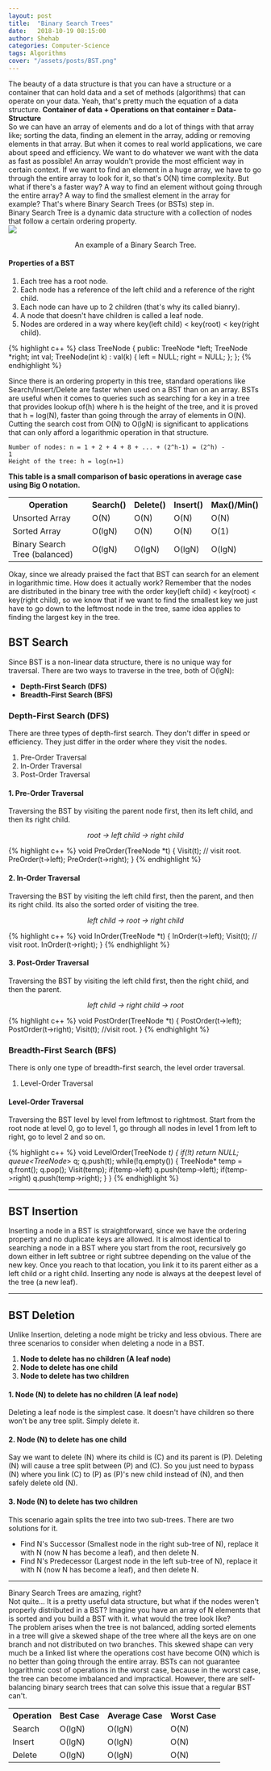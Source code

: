 ```yaml
---
layout: post
title:  "Binary Search Trees"
date:   2018-10-19 08:15:00
author: Shehab
categories: Computer-Science
tags: Algorithms
cover: "/assets/posts/BST.png"
---
```

The beauty of a data structure is that you can have a structure or a container that can hold data and a set of methods (algorithms) that can operate on your data. Yeah, that's pretty much the equation of a data structure. <strong>Container of data + Operations on that container = Data-Structure</strong> 
<br>
So we can have an array of elements and do a lot of things with that array like; sorting the data, finding an element in the array, adding or removing elements in that array. But when it comes to real world applications, we care about speed and efficiency. We want to do whatever we want with the data as fast as possible! An array wouldn't provide the most efficient way in certain context. If we want to find an element in a huge array, we have to go through the entire array to look for it, so that's O(N) time complexity. But what if there's a faster way? A way to find an element without going through the entire array? A way to find the smallest element in the array for example? That's where Binary Search Trees (or BSTs) step in.
<br>
Binary Search Tree is a dynamic data structure with a collection of nodes that follow a certain ordering property.  
<img src="/assets/posts/BST.png">
<p align="center">An example of a Binary Search Tree.</p>
<h4>Properties of a BST</h4>
<ol>
	<li>Each tree has a root node.</li>
	<li>Each node has a reference of the left child and a reference of the right child.</li>
	<li>Each node can have up to 2 children (that's why its called bianry).</li>
	<li>A node that doesn't have children is called a leaf node.</li>
	<li>Nodes are ordered in a way where key(left child) < key(root) < key(right child).</li>
</ol>

{% highlight c++ %}
class TreeNode {
public:
	TreeNode *left;
	TreeNode *right;
	int val;
	TreeNode(int k) : val(k) {
		left = NULL;
		right = NULL;
	}; 
};
{% endhighlight %}


Since there is an ordering property in this tree, standard operations like Search/Insert/Delete are faster when used on a BST than on an array.
BSTs are useful when it comes to queries such as searching for a key in a tree that provides lookup of(h) where h is the height of the tree, and it is proved that h = log(N), faster than going through the array of elements in O(N). Cutting the search cost from O(N) to O(lgN) is significant to applications that can only afford a logarithmic operation in that structure.
<br>

<code>Number of nodes: n = 1 + 2 + 4 + 8 + ... + (2^h-1) = (2^h) - 1</code><br>
<code>Height of the tree: h = log(n+1)</code><br>

<strong>This table is a small comparison of basic operations in <emp>average case</emp> using Big O notation.</strong>
<table cellpadding="0" cellspacing="0">
	<tr>
		<th>Operation</th><th>Search()</th><th>Delete()</th><th>Insert()</th><th>Max()/Min()</th>
	</tr>
	<tr>
		<td>Unsorted Array</td><td>O(N)</td><td>O(N)</td><td>O(N)</td><td>O(N)</td>
	</tr>
	<tr>
		<td>Sorted Array</td><td>O(lgN)</td><td>O(N)</td><td>O(N)</td><td>O(1)</td>
	</tr>
	<tr>
		<td>Binary Search Tree (balanced)</td><td>O(lgN)</td><td>O(lgN)</td><td>O(lgN)</td><td>O(lgN)</td>
	</tr>
</table>

Okay, since we already praised the fact that BST can search for an element in logarithmic time. How does it actually work? Remember that the nodes are distributed in the binary tree with the order key(left child) < key(root) < key(right child), so we know that if we want to find the smallest key we just have to go down to the leftmost node in the tree, same idea applies to finding the largest key in the tree.

<h2>BST Search</h2>

Since BST is a non-linear data structure, there is no unique way for traversal. There are two ways to traverse in the tree, both of O(lgN):
<ul>
	<li><strong> Depth-First Search (DFS) </strong></li>
	<li><strong> Breadth-First Search (BFS) </strong></li>
</ul> 

<h3> Depth-First Search (DFS) </h3>

There are three types of depth-first search. They don't differ in speed or efficiency. They just differ in the order where they visit the nodes.
<ol>
	<li>Pre-Order Traversal</li>
	<li>In-Order Traversal</li>
	<li>Post-Order Traversal</li>
</ol>

<h4>1. Pre-Order Traversal</h4>
Traversing the BST by visiting the parent node first, then its left child, and then its right child. 
<p align="center"><I>root -> left child -> right child</I></p>
{% highlight c++ %}
void PreOrder(TreeNode *t) {
	Visit(t);	// visit root.
	PreOrder(t->left);
	PreOrder(t->right);
}
{% endhighlight %}

<h4>2. In-Order Traversal</h4>
Traversing the BST by visiting the left child first, then the parent, and then its right child. Its also the sorted order of visiting the tree.
<p align="center"><I>left child -> root -> right child</I></p>
{% highlight c++ %}
void InOrder(TreeNode *t) {
	InOrder(t->left);
	Visit(t);	// visit root.
	InOrder(t->right);
}
{% endhighlight %}

<h4>3. Post-Order Traversal</h4>
Traversing the BST by visiting the left child first, then the right child, and then the parent.
<p align="center"><I>left child -> right child -> root</I></p>
{% highlight c++ %}
void PostOrder(TreeNode *t) {
	PostOrder(t->left);
	PostOrder(t->right);
	Visit(t);	//visit root.
}
{% endhighlight %}


<h3> Breadth-First Search (BFS) </h3>
There is only one type of breadth-first search, the level order traversal.
<ol>
	<li>Level-Order Traversal</li>
</ol>
<h4>Level-Order Traversal</h4>
Traversing the BST level by level from leftmost to rightmost. Start from the root node at level 0, go to level 1, go through all nodes in level 1 from left to right, go to level 2 and so on.

{% highlight c++ %}
void LevelOrder(TreeNode *t) {
	if(!t)	return NULL;
	queue<TreeNode*> q;
	q.push(t);
	while(!q.empty()) {
		TreeNode* temp = q.front();
		q.pop();
		Visit(temp);
		if(temp->left)
			q.push(temp->left);
		if(temp->right)
			q.push(temp->right);
	}
}
{% endhighlight %}


<hr>

<h2>BST Insertion </h2>
Inserting a node in a BST is straightforward, since we have the ordering property and no duplicate keys are allowed. It is almost identical to searching a node in a BST where you start from the root, recursively go down either in left subtree or right subtree depending on the value of the new key. Once you reach to that location, you link it to its parent either as a left child or a right child. Inserting any node is always at the deepest level of the tree (a new leaf).

<hr>

<h2>BST Deletion </h2>
Unlike Insertion, deleting a node might be tricky and less obvious. There are three scenarios to consider when deleting a node in a BST. 
<ol>
	<li><strong>Node to delete has no children (A leaf node)</strong></li>
	<li><strong>Node to delete has one child</strong></li>
	<li><strong>Node to delete has two children</strong></li>
</ol>
<h4> 1. Node (N) to delete has no children (A leaf node) </h4>
Deleting a leaf node is the simplest case. It doesn't have children so there won't be any tree split. Simply delete it. 

<h4> 2. Node (N) to delete has one child </h4>
Say we want to delete (N) where its child is (C) and its parent is (P). Deleting (N) will cause a tree split between (P) and (C). So you just need to bypass (N) where you link (C) to (P) as (P)'s new child instead of (N), and then safely delete old (N).

<h4> 3. Node (N) to delete has two children </h4>
This scenario again splits the tree into two sub-trees. There are two solutions for it. 
<ul>
	<li>Find N's Successor (Smallest node in the right sub-tree of N), replace it with N (now N has become a leaf), and then delete N. </li>
	<li>Find N's Predecessor (Largest node in the left sub-tree of N), replace it with N (now N has become a leaf), and then delete N.</li>
</ul>

<hr>

<div>
Binary Search Trees are amazing, right?
</div>
Not quite...
It is a pretty useful data structure, but what if the nodes weren't properly distributed in a BST? Imagine you have an array of N elements that is sorted and you build a BST with it. what would the tree look like?
<div>
The problem arises when the tree is not balanced, adding sorted elements in a tree will give a skewed shape of the tree where all the keys are on one branch and not distributed on two branches. This skewed shape can very much be a linked list where the operations cost have become O(N) which is no better than going through the entire array. BSTs can not <emp>guarantee</emp> logarithmic cost of operations in the worst case, because in the worst case, the tree can become imbalanced and impractical. However, there are self-balancing binary search trees that can solve this issue that a regular BST can't. 
</div>

<table cellpadding="0" cellspacing="0">
	<tr>
		<th>Operation</th><th>Best Case</th><th>Average Case</th><th>Worst Case</th>
	</tr>
	<tr>
		<td>Search</td><td>O(lgN)</td><td>O(lgN)</td><td>O(N)</td>
	</tr>
	<tr>
		<td>Insert</td><td>O(lgN)</td><td>O(lgN)</td><td>O(N)</td>
	</tr>
	<tr>
		<td>Delete</td><td>O(lgN)</td><td>O(lgN)</td><td>O(N)</td>
	</tr>
</table>

<!-- Curious about self-balancing trees? Take a look at <a href="https://shehabmmohamed.github.io/computer-science/2018/10/20/Red-Black-Trees.html" target="_blank">Red-Black Trees</a>. -->

